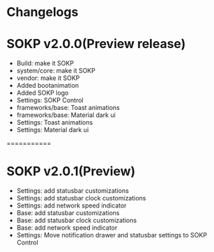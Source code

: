 Changelogs
===========
# SOKP v2.0.0(Preview release)
- Build: make it SOKP
- system/core: make it SOKP
- vendor: make it SOKP
- Added bootanimation
- Added SOKP logo
- Settings: SOKP Control
- frameworks/base: Toast animations
- frameworks/base: Material dark ui
- Settings: Toast animations
- Settings: Material dark ui

===========
# SOKP v2.0.1(Preview)
- Settings: add statusbar customizations
- Settings: add statusbar clock customizations
- Settings: add network speed indicator
- Base: add statusbar customizations
- Base: add statusbar clock customizations
- Base: add network speed indicator
- Settings: Move notification drawer and statusbar settings to SOKP Control
